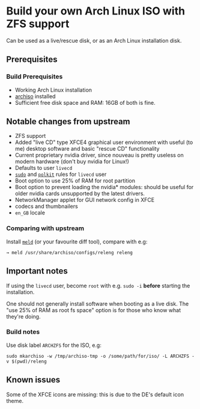 # Build your own Arch Linux ISO with ZFS support

Can be used as a live/rescue disk, or as an Arch Linux installation disk.

## Prerequisites

### Build Prerequisites

- Working Arch Linux installation
- [archiso](https://wiki.archlinux.org/title/Archiso) installed
- Sufficient free disk space and RAM: 16GB of both is fine.

## Notable changes from upstream

- ZFS support
- Added "live CD" type XFCE4 graphical user environment with useful (to me)
desktop software and basic "rescue CD" functionality
- Current proprietary nvidia driver, since nouveau is pretty useless on modern
hardware (don't buy nvidia for Linux!)
- Defaults to user `livecd`
- [`sudo`](https://www.sudo.ws/) and
[`polkit`](https://gitlab.freedesktop.org/polkit/polkit/)
rules for `livecd` user
- Boot option to use 25% of RAM for root partition
- Boot option to prevent loading the nvidia* modules: should be useful for older
nvidia cards unsupported by the latest drivers.
- NetworkManager applet for GUI network config in XFCE
- codecs and thumbnailers
- `en_GB` locale

### Comparing with upstream

Install [`meld`](https://meldmerge.org/) (or your favourite diff tool),
compare with e.g:

```shell
→ meld /usr/share/archiso/configs/releng releng
```

## Important notes

If using the `livecd` user, become `root` with e.g. `sudo -i` **before** starting the
installation.

One should not generally install software when booting as a live disk.
The "use 25% of RAM as root fs space" option is for those who know what they're
doing.

### Build notes

Use disk label `ARCHZFS` for the ISO, e.g:

```shell
sudo mkarchiso -w /tmp/archiso-tmp -o /some/path/for/iso/ -L ARCHZFS -v $(pwd)/releng
```

## Known issues

Some of the XFCE icons are missing: this is due to the DE's default icon theme.

